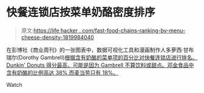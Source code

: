 # 快餐连锁店按菜单奶酪密度排序

> 原文:[https://life hacker . com/fast-food-chains-ranking-by-menu-cheese-density-1819984040](https://lifehacker.com/fast-food-chains-ranked-by-menu-cheese-density-1819984040)

在彭博社《商业周刊》的一张图表中，数据可视化工具和漫画制作人多萝西·甘布瑞尔(Dorothy Gambrell)[根据含有奶酪的菜单项的百分比对快餐连锁店进行排名。Dunkin' Donuts 得分最高，可能是因为 Gambrell 不算饮料或甜点。邓金食品中含有奶酪的比例高达 38%,而麦当劳只有 18%。](https://www.bloomberg.com/news/features/2017-07-19/the-mad-cheese-scientists-fighting-to-save-the-dairy-industry)

Watch